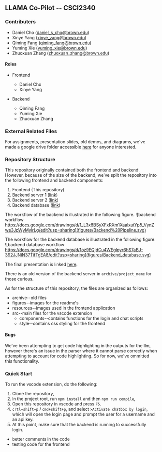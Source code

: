 ## LLAMA Co-Pilot -- CSCI2340

### Contributers
- Daniel Cho (daniel_s_cho@brown.edu)
- Xinye Yang (xinye_yang@brown.edu)
- Qiming Fang (qiming_fang@brown.edu)
- Yuming Xie (yuming_xie@brown.edu)
- Zhuoxuan Zhang (zhuoxuan_zhang@brown.edu)

#### Roles
- Frontend
    - Daniel Cho
    - Xinye Yang

- Backend
    - Qiming Fang
    - Yuming Xie
    - Zhuoxuan Zhang

### External Related Files

For assignments, presentation slides, old demos, and diagrams, we've made a google drive folder accessible [here](https://drive.google.com/drive/folders/1C3DmWq23ngmWKjMExT_AMkdETIPHeKNY?usp=sharing) for anyone interested.

### Repository Structure

This repository originally contained both the frontend and backend. However, because of the size of the backend, we've split the repository into the following frontend and backend components:
1. Frontend (This repository)
2. Backend server 1 ([link](https://github.com/rili0214/Code-Generating-Project))
3. Backend server 2 ([link](https://github.com/rili0214/Code-Debugging-Project))
4. Backend database ([link](https://github.com/rili0214/CGDP_DB))

The workflow of the backend is illustrated in the following figure.
![backend workflow https://docs.google.com/drawings/d/1_L3x8BSyXFxRXm1XaalxutYp5_VynZwe3JpWyMylrLg/edit?usp=sharing](figures/Backend%20Pipeline.svg)

The workflow for the backend database is illustrated in the following figure.
![backend database workflow https://docs.google.com/drawings/d/1oz9EQjdCu4WEgIpyr6hS7aBJ-392JJNiN37TifTgEA8/edit?usp=sharing](figures/Backend_database.svg)

The final presentation is linked [here](https://docs.google.com/presentation/d/1am1Y3bHIITArzZwZaIg1M2pSemxAsT6AYTSwoL19fl4/edit?usp=sharing).

There is an old version of the backend server in `archive/project_name` for those curious.

As for the structure of this repository, the files are organized as follows:
- archive--old files
- figures--images for the readme's
- resources--images used in the frontend application
- src--main files for the vscode extension
    - components--contains functions for the login and chat scripts
    - style--contains css styling for the frontend

#### Bugs

We've been attempting to get code highlighting in the outputs for the llm, however there's an issue in the parser where it cannot parse correctly when attempting to account for code highlighting. So for now, we've ommitted this functionality. 

### Quick Start

To run the vscode extension, do the following:
1. Clone the repository,
2. In the project root, run `npm install` and then `npm run compile`,
3. Open this repository in vscode and press `F5`. 
4. `crtl+shift+p` / `cmd+shift+p`, and select `>Activate chatbox by login`, which will open the login page and prompt the user for a username and an api key. 
5. At this point, make sure that the backend is running to successfully login.










- better comments in the code
- testing code for the frontend